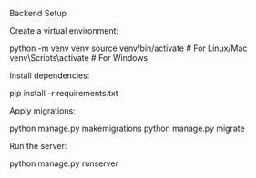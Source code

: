 Backend Setup

Create a virtual environment:

python -m venv venv
source venv/bin/activate # For Linux/Mac
venv\Scripts\activate  # For Windows

Install dependencies:

pip install -r requirements.txt

Apply migrations:

python manage.py makemigrations
python manage.py migrate

Run the server:

python manage.py runserver
